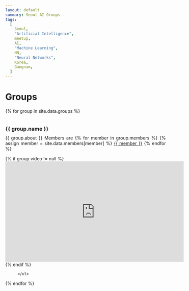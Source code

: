 ```yaml
---
layout: default
summary: Seoul AI Groups
tags:
  [
    Seoul,
    "Artificial Intelligence",
    meetup,
    AI,
    "Machine Learning",
    NN,
    "Neural Networks",
    Korea,
    Gangnam,
  ]
---
```


# Groups

{% for group in site.data.groups %}

  <div>
      <h3 style="display:inline-block;margin-bottom:0px">{{ group.name }}</h3><br>
      <p style="text-align:justify;margin-top:10px;">
        {{ group.about }} Members are {% for member in group.members %}
        {% assign member = site.data.members[member] %}
        <a href="{{ site.url }}/members/{{ member }}">{{ member }}</a>
      {% endfor %}
      </p>
      {% if group.video != null %}
        <iframe width="560" height="315" src="https://www.youtube.com/embed/{{ group.video }}" frameborder="0" allow="autoplay; encrypted-media" allowfullscreen></iframe>
      {% endif %}
      <ul>
      
      </ul>
  </div>
{% endfor %}
